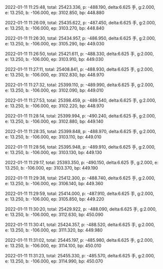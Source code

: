 2022-01-11 11:25:48, total: 25423.336, p: -488.190, delta:6.625 手, g:2.000, e: 13.250, b: -106.000, ep: 3102.850, bp: 448.880

2022-01-11 11:26:09, total: 25435.622, p: -487.450, delta:6.625 手, g:2.000, e: 13.250, b: -106.000, ep: 3103.270, bp: 448.840

2022-01-11 11:26:30, total: 25434.957, p: -486.950, delta:6.625 手, g:2.000, e: 13.250, b: -106.000, ep: 3105.290, bp: 449.030

2022-01-11 11:26:50, total: 25421.611, p: -488.330, delta:6.625 手, g:2.000, e: 13.250, b: -106.000, ep: 3103.910, bp: 449.030

2022-01-11 11:27:11, total: 25408.841, p: -488.930, delta:6.625 手, g:2.000, e: 13.250, b: -106.000, ep: 3102.830, bp: 448.970

2022-01-11 11:27:32, total: 25399.110, p: -489.990, delta:6.625 手, g:2.000, e: 13.250, b: -106.000, ep: 3102.090, bp: 449.010

2022-01-11 11:27:53, total: 25398.459, p: -489.540, delta:6.625 手, g:2.000, e: 13.250, b: -106.000, ep: 3102.220, bp: 448.970

2022-01-11 11:28:14, total: 25399.994, p: -490.240, delta:6.625 手, g:2.000, e: 13.250, b: -106.000, ep: 3102.880, bp: 449.140

2022-01-11 11:28:35, total: 25399.848, p: -488.970, delta:6.625 手, g:2.000, e: 13.250, b: -106.000, ep: 3103.110, bp: 449.010

2022-01-11 11:28:56, total: 25395.948, p: -489.910, delta:6.625 手, g:2.000, e: 13.250, b: -106.000, ep: 3103.130, bp: 449.130

2022-01-11 11:29:17, total: 25393.350, p: -490.150, delta:6.625 手, g:2.000, e: 13.250, b: -106.000, ep: 3103.370, bp: 449.190

2022-01-11 11:29:38, total: 25412.300, p: -488.740, delta:6.625 手, g:2.000, e: 13.250, b: -106.000, ep: 3106.140, bp: 449.360

2022-01-11 11:29:59, total: 25414.000, p: -487.910, delta:6.625 手, g:2.000, e: 13.250, b: -106.000, ep: 3105.850, bp: 449.220

2022-01-11 11:30:20, total: 25429.922, p: -488.090, delta:6.625 手, g:2.000, e: 13.250, b: -106.000, ep: 3112.630, bp: 450.090

2022-01-11 11:30:41, total: 25424.357, p: -488.520, delta:6.625 手, g:2.000, e: 13.250, b: -106.000, ep: 3111.320, bp: 449.980

2022-01-11 11:31:02, total: 25445.197, p: -485.980, delta:6.625 手, g:2.000, e: 13.250, b: -106.000, ep: 3114.100, bp: 450.010

2022-01-11 11:31:23, total: 25455.330, p: -485.570, delta:6.625 手, g:2.000, e: 13.250, b: -106.000, ep: 3114.990, bp: 450.070